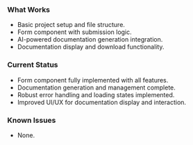 ### What Works
- Basic project setup and file structure.
- Form component with submission logic.
- AI-powered documentation generation integration.
- Documentation display and download functionality.

### Current Status
- Form component fully implemented with all features.
- Documentation generation and management complete.
- Robust error handling and loading states implemented.
- Improved UI/UX for documentation display and interaction.

### Known Issues
- None.
